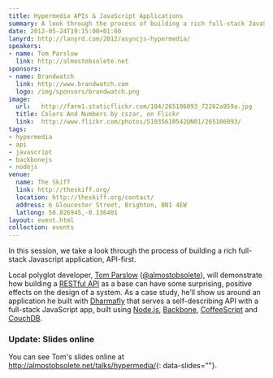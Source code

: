 ```yaml
---
title: Hypermedia APIs & JavaScript Applications
summary: A look through the process of building a rich full-stack JavaScript application, API-first.
date: 2012-05-24T19:15:00+01:00
lanyrd: http://lanyrd.com/2012/asyncjs-hypermedia/
speakers:
- name: Tom Parslow
  link: http://almostobsolete.net
sponsors:
- name: Brandwatch
  link: http://www.brandwatch.com
  logo: /img/sponsors/brandwatch.png
image:
  url:   http://farm1.staticflickr.com/104/265106093_72262a959a.jpg
  title: Colors And Numbers by cszar, on Flickr
  link:  http://www.flickr.com/photos/51035610542@N01/265106093/
tags:
- hypermedia
- api
- javascript
- backbonejs
- nodejs
venue:
  name: The Skiff
  link: http://theskiff.org/
  location: http://theskiff.org/contact/
  address: 6 Gloucester Street, Brighton, BN1 4EW
  latlong: 50.826945,-0.136401
layout: event.html
collection: events
---
```


In this session, we take a look through the process of building a rich
full-stack Javascript application, API-first.

Local polyglot developer, [Tom Parslow][#tom] ([@almostobsolete][#twitter]),
will demonstrate how building a [RESTful API][#rest] as a base can have some
surprising, positive effects on the design of a system. As a case study, he’ll
show us around an application he built with [Dharmafly][#dharmafly] that serves
a self-describing API with a full-stack JavaScript app, built using
[Node.js][#node], [Backbone][#backbone], [CoffeeScript][#cs] and
[CouchDB][#couch].

### Update: Slides online

You can see Tom's slides online at
<http://almostobsolete.net/talks/hypermedia/>{: data-slides=""}.

[#tom]: http://almostobsolete.net/
[#twitter]: https://twitter.com/almostobsolete
[#rest]: http://tomayko.com/writings/rest-to-my-wife
[#dharmafly]: http://dharmafly.com/
[#node]: https://asyncjs.com/nodejs/
[#backbone]: https://asyncjs.com/backbone/
[#cs]: https://asyncjs.com/coffeescript/
[#couch]: http://couchdb.apache.org/docs/intro.html
